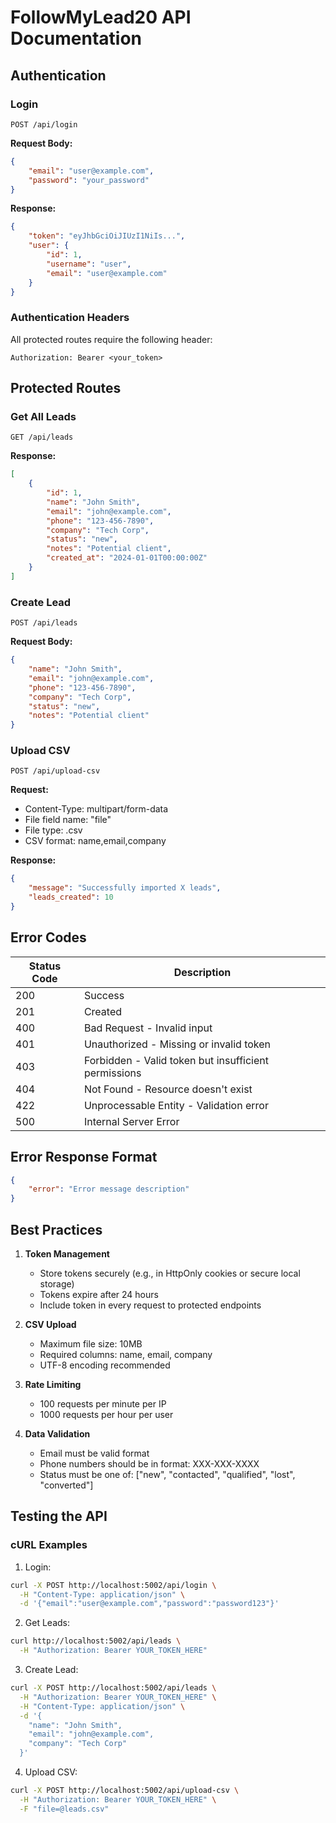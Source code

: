 # FollowMyLead20 API Documentation

## Authentication

### Login
```http
POST /api/login
```

**Request Body:**
```json
{
    "email": "user@example.com",
    "password": "your_password"
}
```

**Response:**
```json
{
    "token": "eyJhbGciOiJIUzI1NiIs...",
    "user": {
        "id": 1,
        "username": "user",
        "email": "user@example.com"
    }
}
```

### Authentication Headers
All protected routes require the following header:
```http
Authorization: Bearer <your_token>
```

## Protected Routes

### Get All Leads
```http
GET /api/leads
```

**Response:**
```json
[
    {
        "id": 1,
        "name": "John Smith",
        "email": "john@example.com",
        "phone": "123-456-7890",
        "company": "Tech Corp",
        "status": "new",
        "notes": "Potential client",
        "created_at": "2024-01-01T00:00:00Z"
    }
]
```

### Create Lead
```http
POST /api/leads
```

**Request Body:**
```json
{
    "name": "John Smith",
    "email": "john@example.com",
    "phone": "123-456-7890",
    "company": "Tech Corp",
    "status": "new",
    "notes": "Potential client"
}
```

### Upload CSV
```http
POST /api/upload-csv
```

**Request:**
- Content-Type: multipart/form-data
- File field name: "file"
- File type: .csv
- CSV format: name,email,company

**Response:**
```json
{
    "message": "Successfully imported X leads",
    "leads_created": 10
}
```

## Error Codes

| Status Code | Description |
|------------|-------------|
| 200 | Success |
| 201 | Created |
| 400 | Bad Request - Invalid input |
| 401 | Unauthorized - Missing or invalid token |
| 403 | Forbidden - Valid token but insufficient permissions |
| 404 | Not Found - Resource doesn't exist |
| 422 | Unprocessable Entity - Validation error |
| 500 | Internal Server Error |

## Error Response Format
```json
{
    "error": "Error message description"
}
```

## Best Practices

1. **Token Management**
   - Store tokens securely (e.g., in HttpOnly cookies or secure local storage)
   - Tokens expire after 24 hours
   - Include token in every request to protected endpoints

2. **CSV Upload**
   - Maximum file size: 10MB
   - Required columns: name, email, company
   - UTF-8 encoding recommended

3. **Rate Limiting**
   - 100 requests per minute per IP
   - 1000 requests per hour per user

4. **Data Validation**
   - Email must be valid format
   - Phone numbers should be in format: XXX-XXX-XXXX
   - Status must be one of: ["new", "contacted", "qualified", "lost", "converted"]

## Testing the API

### cURL Examples

1. Login:
```bash
curl -X POST http://localhost:5002/api/login \
  -H "Content-Type: application/json" \
  -d '{"email":"user@example.com","password":"password123"}'
```

2. Get Leads:
```bash
curl http://localhost:5002/api/leads \
  -H "Authorization: Bearer YOUR_TOKEN_HERE"
```

3. Create Lead:
```bash
curl -X POST http://localhost:5002/api/leads \
  -H "Authorization: Bearer YOUR_TOKEN_HERE" \
  -H "Content-Type: application/json" \
  -d '{
    "name": "John Smith",
    "email": "john@example.com",
    "company": "Tech Corp"
  }'
```

4. Upload CSV:
```bash
curl -X POST http://localhost:5002/api/upload-csv \
  -H "Authorization: Bearer YOUR_TOKEN_HERE" \
  -F "file=@leads.csv"
```
